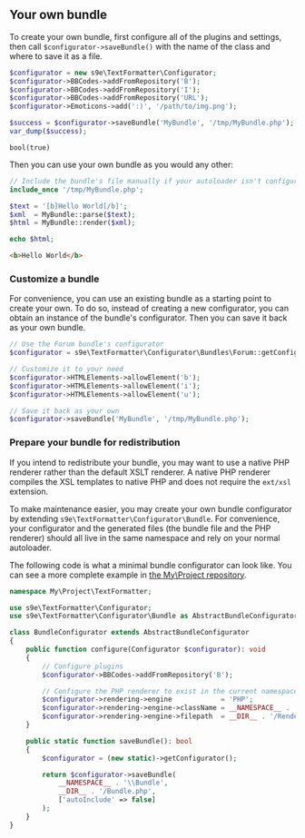 ## Your own bundle

To create your own bundle, first configure all of the plugins and settings, then call `$configurator->saveBundle()` with the name of the class and where to save it as a file.

```php
$configurator = new s9e\TextFormatter\Configurator;
$configurator->BBCodes->addFromRepository('B');
$configurator->BBCodes->addFromRepository('I');
$configurator->BBCodes->addFromRepository('URL');
$configurator->Emoticons->add(':)', '/path/to/img.png');

$success = $configurator->saveBundle('MyBundle', '/tmp/MyBundle.php');
var_dump($success);
```
```
bool(true)
```

Then you can use your own bundle as you would any other:
```php
// Include the bundle's file manually if your autoloader isn't configured for it
include_once '/tmp/MyBundle.php';

$text = '[b]Hello World[/b]';
$xml  = MyBundle::parse($text);
$html = MyBundle::render($xml);

echo $html;
```
```html
<b>Hello World</b>
```


### Customize a bundle

For convenience, you can use an existing bundle as a starting point to create your own. To do so, instead of creating a new configurator, you can obtain an instance of the bundle's configurator. Then you can save it back as your own bundle.

```php
// Use the Forum bundle's configurator
$configurator = s9e\TextFormatter\Configurator\Bundles\Forum::getConfigurator();

// Customize it to your need
$configurator->HTMLElements->allowElement('b');
$configurator->HTMLElements->allowElement('i');
$configurator->HTMLElements->allowElement('u');

// Save it back as your own
$configurator->saveBundle('MyBundle', '/tmp/MyBundle.php');
```


### Prepare your bundle for redistribution

If you intend to redistribute your bundle, you may want to use a native PHP renderer rather than the default XSLT renderer. A native PHP renderer compiles the XSL templates to native PHP and does not require the `ext/xsl` extension.

To make maintenance easier, you may create your own bundle configurator by extending `s9e\TextFormatter\Configurator\Bundle`. For convenience, your configurator and the generated files (the bundle file and the PHP renderer) should all live in the same namespace and rely on your normal autoloader.

The following code is what a minimal bundle configurator can look like. You can see a more complete example in [the My\Project repository](https://github.com/s9e/MyProject).

```php
namespace My\Project\TextFormatter;

use s9e\TextFormatter\Configurator;
use s9e\TextFormatter\Configurator\Bundle as AbstractBundleConfigurator;

class BundleConfigurator extends AbstractBundleConfigurator
{
	public function configure(Configurator $configurator): void
	{
		// Configure plugins
		$configurator->BBCodes->addFromRepository('B');

		// Configure the PHP renderer to exist in the current namespace
		$configurator->rendering->engine            = 'PHP';
		$configurator->rendering->engine->className = __NAMESPACE__ . '\\Renderer';
		$configurator->rendering->engine->filepath  = __DIR__ . '/Renderer.php';
	}

	public static function saveBundle(): bool
	{
		$configurator = (new static)->getConfigurator();

		return $configurator->saveBundle(
			__NAMESPACE__ . '\\Bundle',
			__DIR__ . '/Bundle.php',
			['autoInclude' => false]
		);
	}
}
```
